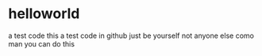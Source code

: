 # helloworld
a test code
this a test code in github
just be yourself not anyone else
como man you can do this
